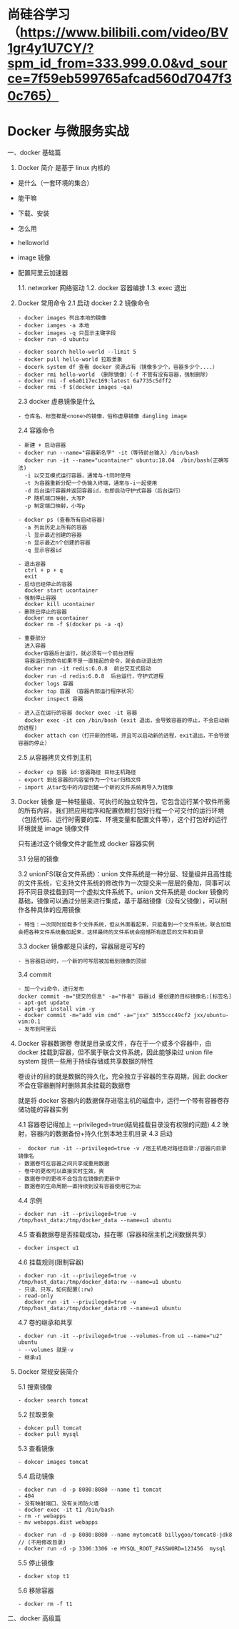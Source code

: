 # 尚硅谷学习 （https://www.bilibili.com/video/BV1gr4y1U7CY/?spm_id_from=333.999.0.0&vd_source=7f59eb599765afcad560d7047f30c765）

# Docker 与微服务实战

一、docker 基础篇

1. Docker 简介
   是基于 linux 内核的

- 是什么（一套环境的集合）
- 能干嘛
- 下载、安装
- 怎么用
- helloworld
- image 镜像
- 配置阿里云加速器

  1.1. networker 网络驱动
  1.2. docker 容器编排
  1.3. exec 退出

2.  Docker 常用命令
    2.1 启动 docker
    2.2 镜像命令

        - docker images 列出本地的镜像
        - docker iamges -a 本地
        - docker images -q 只显示主键字段
        - docker run -d ubuntu

        - docker search hello-world --limit 5
        - docker pull hello-world 拉取景象
        - docerk system df 查看 docker 资源占有（镜像多少个，容器多少个....）
        - docker rmi hello-world （删除镜像）（-f 不管有没有容器，强制删除）
        - docker rmi -f e6a0117ec169:latest 6a7735c5dff2
        - docker rmi -f $(docker images -qa)

    2.3 docker 虚悬镜像是什么

        - 仓库名、标签都是<none>的镜像，俗称虚悬镜像 dangling image

    2.4 容器命令

        - 新建 + 启动容器
        - docker run --name="容器新名字" -it（等待前台输入）/bin/bash
          docker run -it --name="ucontainer" ubuntu:18.04  /bin/bash(正确写法)
          -i 以交互模式运行容器，通常与-t同时使用
          -t 为容器重新分配一个伪输入终端，通常与-i一起使用
          -d 后台运行容器并返回容器id，也即启动守护式容器（后台运行）
          -P 随机端口映射，大写P
          -p 制定端口映射，小写p

        - docker ps (查看所有启动容器)
          -a 列出历史上所有的容器
          -l 显示最近创建的容器
          -n 显示最近n个创建的容器
          -q 显示容器id

        - 退出容器
          ctrl + p + q
          exit
        - 启动已经停止的容器
          docker start ucontainer
        - 强制停止容器
          docker kill ucontainer
        - 删除已停止的容器
          docker rm ucontainer
          docker rm -f $(docker ps -a -q)

        - 重要部分
          进入容器
          docker容器后台运行，就必须有一个前台进程
          容器运行的命令如果不是一直挂起的命令，就会自动退出的
          docker run -it redis:6.0.8  前台交互式启动
          docker run -d redis:6.0.8  后台运行，守护式进程
          docker logs 容器
          docker top 容器 （容器内部运行程序状况）
          docker inspect 容器

        - 进入正在运行的容器 docker exec -it 容器
          docker exec -it con /bin/bash (exit 退出，会导致容器的停止，不会启动新的进程)
          docker attach con（打开新的终端，并且可以启动新的进程，exit退出，不会导致容器的停止）

    2.5 从容器拷贝文件到主机

        - docker cp 容器 id:容器路径 目标主机路径
        - export 到处容器的内容留作为一个tar归档文件
        - import 从tar包中的内容创建一个新的文件系统再导入为镜像

3.  Docker 镜像
    是一种轻量级、可执行的独立软件包，它包含运行某个软件所需的所有内容，我们把应用程序和配置依赖打包好行程一个可交付的运行环境（包括代码、运行时需要的库、环境变量和配置文件等），这个打包好的运行环境就是 image 镜像文件

    只有通过这个镜像文件才能生成 docker 容器实例

    3.1 分层的镜像

    3.2 unionFS(联合文件系统)：union 文件系统是一种分层、轻量级并且高性能的文件系统，它支持文件系统的修改作为一次提交来一层层的叠加，同事可以将不同目录挂载到同一个虚拟文件系统下。union 文件系统是 docker 镜像的基础，镜像可以通过分层来进行集成，基于基础镜像（没有父镜像），可以制作各种具体的应用镜像

        - 特性：一次同时加载多个文件系统，但从外面看起来，只能看到一个文件系统，联合加载会把各种文件系统叠加起来，这样最终的文件系统会抱憾所有底层的文件和目录

    3.3 docker 镜像都是只读的，容器层是可写的

        - 当容器启动时，一个新的可写层被加载到镜像的顶部

    3.4 commit

        - 加一个vi命令，进行发布
        docker commit -m="提交的信息" -a="作者" 容器id 要创建的目标镜像名:[标签名]
        - apt-get update
        - apt-get install vim -y
        - docker commit -m="add vim cmd" -a="jxx" 3d55ccc49cf2 jxx/ubuntu-vim:0.1
        - 发布到阿里云

4.  Docker 容器数据卷
    卷就是目录或文件，存在于一个或多个容器中，由 docker 挂载到容器，但不属于联合文件系统，因此能够染过 union file system 提供一些用于持续存储或共享数据的特性

    卷设计的目的就是数据的持久化，完全独立于容器的生存周期，因此 docker 不会在容器删除时删除其余挂载的数据卷

    就是将 docker 容器内的数据保存进宿主机的磁盘中，运行一个带有容器卷存储功能的容器实例

    4.1 容器卷记得加上 --privileged=true(结局挂载目录没有权限的问题)
    4.2 映射，容器内的数据备份+持久化到本地主机目录
    4.3 启动

        -  docker run -it --privileged=true -v /宿主机绝对路径目录:/容器内目录 镜像名
        - 数据卷可在容器之间共享或重用数据
        - 卷中的更改可以直接实时生效，爽
        - 数据卷中的更改不会包含在镜像的更新中
        - 数据卷的生命周期一直持续到没有容器使用它为止

    4.4 示例

        - docker run -it --privileged=true -v /tmp/host_data:/tmp/docker_data --name=u1 ubuntu

    4.5 查看数据卷是否挂载成功，挂在哪（容器和宿主机之间数据共享）

        - docker inspect u1

    4.6 挂载规则(限制容器)

        - docker run -it --privileged=true -v /tmp/host_data:/tmp/docker_data:rw --name=u1 ubuntu
        - 只读、只写，如何配置(:rw)
        - read-only
          docker run -it --privileged=true -v /tmp/host_data:/tmp/docker_data:r0 --name=u1 ubuntu

    4.7 卷的继承和共享

        - docker run -it --privileged=true --volumes-from u1 --name="u2" ubuntu
        - --volumes 就是-v
        - 继承u1

5.  Docker 常规安装简介

    5.1 搜索镜像

        - docker search tomcat

    5.2 拉取景象

        - dokcer pull tomcat
        - docker pull mysql

    5.3 查看镜像

        - dokcer images tomcat

    5.4 启动镜像

        - docker run -d -p 8080:8080 --name t1 tomcat
        - 404
        - 没有映射端口、没有关闭防火墙
        - docker exec -it t1 /bin/bash
        - rm -r webapps
        - mv webapps.dist webapps

        - docker run -d -p 8080:8080 --name mytomcat8 billygoo/tomcat8-jdk8 // (不用修改目录)
        - docker run -d -p 3306:3306 -e MYSQL_ROOT_PASSWORD=123456  mysql

    5.5 停止镜像

        - docker stop t1

    5.6 移除容器

        - docker rm -f t1

二、docker 高级篇
